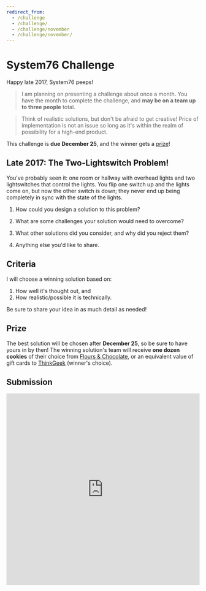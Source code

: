 ```yaml
---
redirect_from:
  - /challenge
  - /challenge/
  - /challenge/november
  - /challenge/november/
---
```


# System76 Challenge

Happy late 2017, System76 peeps!

>I am planning on presenting a challenge about once a month. You have the month
to complete the challenge, and **may be on a team up to three people** total.

>Think of realistic solutions, but don't be afraid to get creative! Price of
implementation is not an issue so long as it's within the realm of possibility
for a high-end product.

This challenge is **due December 25**, and the winner gets a [prize](#prize)!

## Late 2017: The Two-Lightswitch Problem!

You've probably seen it: one room or hallway with overhead lights and two
lightswitches that control the lights. You flip one switch up and the lights
come on, but now the other switch is down; they never end up being completely in
sync with the state of the lights.

1. How could you design a solution to this problem?

2. What are some challenges your solution would need to overcome?

3. What other solutions did you consider, and why did you reject them?

4. Anything else you'd like to share.


## Criteria

I will choose a winning solution based on:

1. How well it's thought out, and
2. How realistic/possible it is technically.

Be sure to share your idea in as much detail as needed!


## Prize

The best solution will be chosen after **December 25**, so be sure to have yours in
by then! The winning solution's team will receive **one dozen cookies** of their
choice from [Flours & Chocolate][fc], or an equivalent value of gift cards to
[ThinkGeek][tg] (winner's choice).


## Submission

<iframe src="https://docs.google.com/forms/d/e/1FAIpQLSdxzCav-w6EIfbCK3ggs7vVh-OfcH9kZYDShARz2cbD-Ci7aQ/viewform?embedded=true" width="100%" height="500" frameborder="0" marginheight="0" marginwidth="0">Loading...</iframe>


[fc]: https://floursandchocolate.co
[tg]: https://thinkgeek.com
